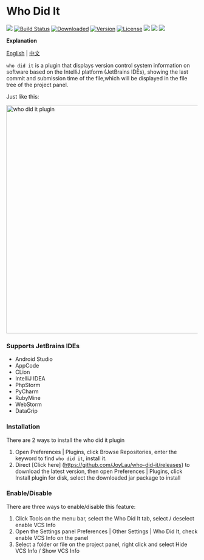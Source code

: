 # Who Did It

[![](https://jaywcjlove.github.io/sb/lang/chinese.svg)](README-CN.md)
[![Build Status](https://travis-ci.org/JoyLau/who-did-it.svg?branch=master)](https://travis-ci.org/JoyLau/who-did-it)
[![Downloaded](https://img.shields.io/github/downloads/JoyLau/who-did-it/total.svg)]()
[![Version](https://img.shields.io/github/release/JoyLau/who-did-it.svg?style=flat&label=version)](https://github.com/JoyLau/who-did-it/releases)
[![License](https://img.shields.io/github/license/JoyLau/who-did-it.svg)](https://github.com/JoyLau/who-did-it/blob/master/LICENSE)
[![](https://img.shields.io/github/last-commit/JoyLau/who-did-it.svg)]()
[![](https://img.shields.io/github/languages/code-size/JoyLau/who-did-it.svg)]()
[![](https://img.shields.io/github/repo-size/JoyLau/who-did-it.svg)]()

**Explanation**

[English](README.md) | [中文](README-CN.md) 

`who did it` is a plugin that displays version control system information on software based on the IntelliJ platform (JetBrains IDEs), showing the last commit and submission time of the file,which will be displayed in the file tree of the project panel.

Just like this:

<img src="http://image.joylau.cn/blog/pluginwho-did-it.png" width = "600" alt="who did it plugin" />

### Supports JetBrains IDEs
- Android Studio
- AppCode
- CLion
- IntelliJ IDEA
- PhpStorm
- PyCharm
- RubyMine
- WebStorm
- DataGrip

### Installation
There are 2 ways to install the who did it plugin

1. Open Preferences | Plugins, click Browse Repositories, enter the keyword to find `who did it`, install it.
2. Direct [Click here] (https://github.com/JoyLau/who-did-it/releases) to download the latest version, then open Preferences | Plugins, click Install plugin for disk, select the downloaded jar package to install

### Enable/Disable
There are three ways to enable/disable this feature:

1. Click Tools on the menu bar, select the Who Did It tab, select / deselect enable VCS Info
2. Open the Settings panel Preferences | Other Settings | Who Did It, check enable VCS Info on the panel
3. Select a folder or file on the project panel, right click and select Hide VCS Info / Show VCS Info